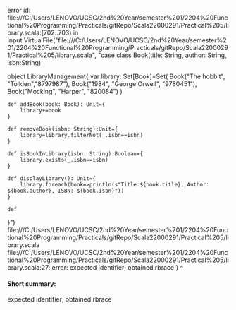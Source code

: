 error id: file:///C:/Users/LENOVO/UCSC/2nd%20Year/semester%201/2204%20Functional%20Programming/Practicals/gitRepo/Scala22000291/Practical%205/library.scala:[702..703) in Input.VirtualFile("file:///C:/Users/LENOVO/UCSC/2nd%20Year/semester%201/2204%20Functional%20Programming/Practicals/gitRepo/Scala22000291/Practical%205/library.scala", "case class Book(title: String, author: String, isbn:String)

object LibraryManagement{
    var library: Set[Book]=Set(
        Book("The hobbit", "Tolkien","8797987"),
        Book("1984", "George Orwell", "9780451"),
        Book("Mocking", "Harper", "820084")
    )

    def addBook(book: Book): Unit={
        library+=book
    }

    def removeBook(isbn: String):Unit={
        library=library.filterNot(_.isbn==isbn)
    }

    def isBookInLibrary(isbn: String):Boolean={
        library.exists(_.isbn==isbn)
    }

    def displayLibrary(): Unit={
        library.foreach(book=>println(s"Title:${book.title}, Author: ${book.author}, ISBN: ${book.isbn}"))
    }

    def
}")
file:///C:/Users/LENOVO/UCSC/2nd%20Year/semester%201/2204%20Functional%20Programming/Practicals/gitRepo/Scala22000291/Practical%205/library.scala
file:///C:/Users/LENOVO/UCSC/2nd%20Year/semester%201/2204%20Functional%20Programming/Practicals/gitRepo/Scala22000291/Practical%205/library.scala:27: error: expected identifier; obtained rbrace
}
^
#### Short summary: 

expected identifier; obtained rbrace